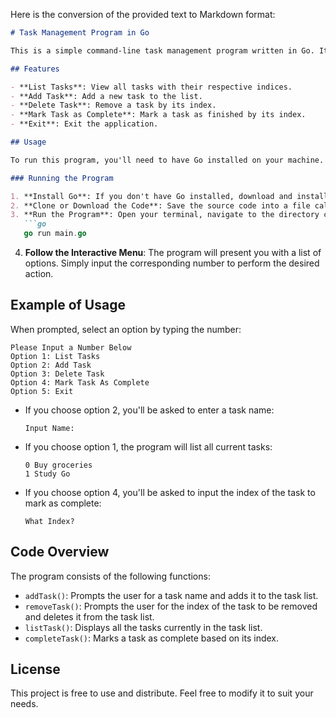 Here is the conversion of the provided text to Markdown format:

```markdown
# Task Management Program in Go

This is a simple command-line task management program written in Go. It allows users to add, remove, list, and mark tasks as complete through an interactive menu. The program stores tasks in an in-memory list and provides basic task operations.

## Features

- **List Tasks**: View all tasks with their respective indices.
- **Add Task**: Add a new task to the list.
- **Delete Task**: Remove a task by its index.
- **Mark Task as Complete**: Mark a task as finished by its index.
- **Exit**: Exit the application.

## Usage

To run this program, you'll need to have Go installed on your machine. After cloning or downloading the project, you can execute it using the following steps:

### Running the Program

1. **Install Go**: If you don't have Go installed, download and install it from the official Go website.
2. **Clone or Download the Code**: Save the source code into a file called `main.go`.
3. **Run the Program**: Open your terminal, navigate to the directory containing `main.go`, and run the following command:
   ```go
   go run main.go
   ```
4. **Follow the Interactive Menu**: The program will present you with a list of options. Simply input the corresponding number to perform the desired action.

## Example of Usage

When prompted, select an option by typing the number:

```
Please Input a Number Below
Option 1: List Tasks
Option 2: Add Task
Option 3: Delete Task
Option 4: Mark Task As Complete
Option 5: Exit
```

- If you choose option 2, you'll be asked to enter a task name:
  ```
  Input Name:
  ```
- If you choose option 1, the program will list all current tasks:
  ```
  0 Buy groceries
  1 Study Go
  ```
- If you choose option 4, you'll be asked to input the index of the task to mark as complete:
  ```
  What Index?
  ```

## Code Overview

The program consists of the following functions:

- `addTask()`: Prompts the user for a task name and adds it to the task list.
- `removeTask()`: Prompts the user for the index of the task to be removed and deletes it from the task list.
- `listTask()`: Displays all the tasks currently in the task list.
- `completeTask()`: Marks a task as complete based on its index.

## License

This project is free to use and distribute. Feel free to modify it to suit your needs.
```
